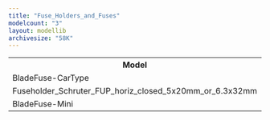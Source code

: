```yaml
---
title: "Fuse_Holders_and_Fuses"
modelcount: "3"
layout: modellib
archivesize: "58K"
---
```


<table><tr>
<th>Model</th>
<th>Download</th>
</tr>
<tr><td>BladeFuse-CarType</td><td><a href="/download/packages3d/Fuse_Holders_and_Fuses.3dshapes/BladeFuse-CarType.7z">4.0K</a></td></tr>

<tr><td>Fuseholder_Schruter_FUP_horiz_closed_5x20mm_or_6.3x32mm</td><td><a href="/download/packages3d/Fuse_Holders_and_Fuses.3dshapes/Fuseholder_Schruter_FUP_horiz_closed_5x20mm_or_6.3x32mm.7z">54K</a></td></tr>

<tr><td>BladeFuse-Mini</td><td><a href="/download/packages3d/Fuse_Holders_and_Fuses.3dshapes/BladeFuse-Mini.7z">1000</a></td></tr>

